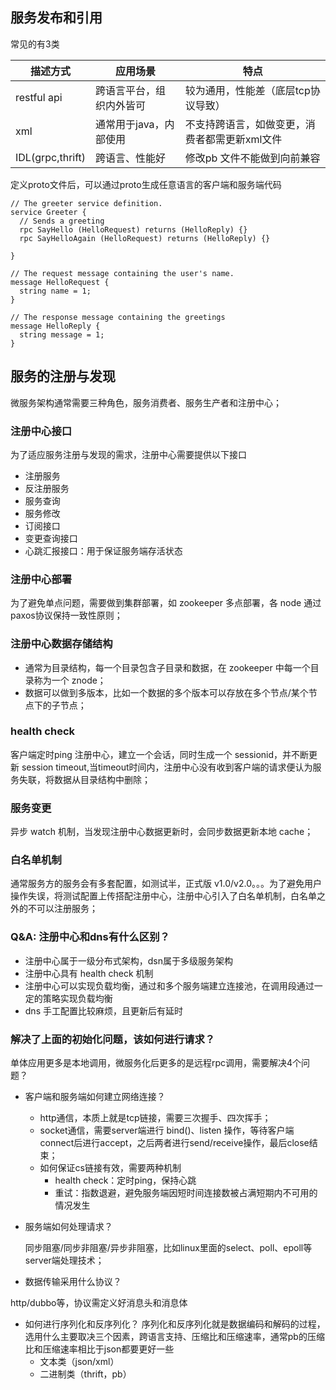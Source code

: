 ## 服务发布和引用
常见的有3类

| 描述方式 | 应用场景| 特点|
|------|------------|-----|
|restful api|跨语言平台，组织内外皆可|较为通用，性能差（底层tcp协议导致）|
|xml|通常用于java，内部使用|不支持跨语言，如做变更，消费者都需更新xml文件|
|IDL(grpc,thrift)|跨语言、性能好|修改pb 文件不能做到向前兼容|

 
 定义proto文件后，可以通过proto生成任意语言的客户端和服务端代码
 ```
 // The greeter service definition.
 service Greeter {
   // Sends a greeting
   rpc SayHello (HelloRequest) returns (HelloReply) {}
   rpc SayHelloAgain (HelloRequest) returns (HelloReply) {}
 
 }
 
 // The request message containing the user's name.
 message HelloRequest {
   string name = 1;
 }
 
 // The response message containing the greetings
 message HelloReply {
   string message = 1;
 }  

 ``` 
 

 
 ## 服务的注册与发现
 
 微服务架构通常需要三种角色，服务消费者、服务生产者和注册中心；
 
 ### 注册中心接口
 为了适应服务注册与发现的需求，注册中心需要提供以下接口
   * 注册服务
   * 反注册服务
   * 服务查询
   * 服务修改
   * 订阅接口
   * 变更查询接口
   * 心跳汇报接口：用于保证服务端存活状态
   
 ### 注册中心部署
 为了避免单点问题，需要做到集群部署，如 zookeeper 多点部署，各 node 通过paxos协议保持一致性原则；
 
 ### 注册中心数据存储结构
 
   * 通常为目录结构，每一个目录包含子目录和数据，在 zookeeper 中每一个目录称为一个 znode；
   * 数据可以做到多版本，比如一个数据的多个版本可以存放在多个节点/某个节点下的子节点；

### health check

客户端定时ping 注册中心，建立一个会话，同时生成一个 sessionid，并不断更新 session timeout,当timeout时间内，注册中心没有收到客户端的请求便认为服务失联，将数据从目录结构中删除；


### 服务变更
异步 watch 机制，当发现注册中心数据更新时，会同步数据更新本地 cache；

### 白名单机制

通常服务方的服务会有多套配置，如测试半，正式版 v1.0/v2.0。。。为了避免用户操作失误，将测试配置上传搭配注册中心，注册中心引入了白名单机制，白名单之外的不可以注册服务；
    
    
### Q&A: 注册中心和dns有什么区别？
  * 注册中心属于一级分布式架构，dsn属于多级服务架构
  * 注册中心具有 health check 机制
  * 注册中心可以实现负载均衡，通过和多个服务端建立连接池，在调用段通过一定的策略实现负载均衡
  * dns 手工配置比较麻烦，且更新后有延时
  
### 解决了上面的初始化问题，该如何进行请求？

单体应用更多是本地调用，微服务化后更多的是远程rpc调用，需要解决4个问题？
  * 客户端和服务端如何建立网络连接？ 
  
    * http通信，本质上就是tcp链接，需要三次握手、四次挥手；
    * socket通信，需要server端进行 bind()、listen 操作，等待客户端connect后进行accept，之后两者进行send/receive操作，最后close结束；
    * 如何保证cs链接有效，需要两种机制
      * health check：定时ping，保持心跳
      * 重试：指数退避，避免服务端因短时间连接数被占满短期内不可用的情况发生
    
    
  * 服务端如何处理请求？
  
    同步阻塞/同步非阻塞/异步非阻塞，比如linux里面的select、poll、epoll等server端处理技术；
    
    
  * 数据传输采用什么协议？
  
  http/dubbo等，协议需定义好消息头和消息体
  
  * 如何进行序列化和反序列化？
    序列化和反序列化就是数据编码和解码的过程，
    选用什么主要取决三个因素，跨语言支持、压缩比和压缩速率，通常pb的压缩比和压缩速率相比于json都要更好一些
    * 文本类（json/xml）
    * 二进制类（thrift，pb）